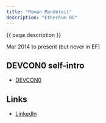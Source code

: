 ```yaml
---
title: "Roman Mandeleil"
description: "Ethereum OG"
---
```


{{ page.description }}

Mar 2014 to present (but never in EF)

## DEVCON0 self-intro
- [DEVCON0](https://youtu.be/_BvvUlKDqp0?t=16m28s)

## Links
- [LinkedIn](https://www.linkedin.com/in/romanmandeleil/)
